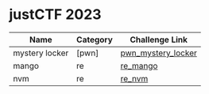 # justCTF 2023

| Name         | Category | Challenge Link                  |
|--------------|----------|---------------------------------|
| mystery locker      | [pwn]       | [pwn_mystery_locker](justCTF_2023/pwn_mystery_locker) |
| mango   | re       | [re_mango](justCTF_2023/re_im-slow) |
| nvm| re      | [re_nvm](justCTF_2023/pwn_skilltest) |
